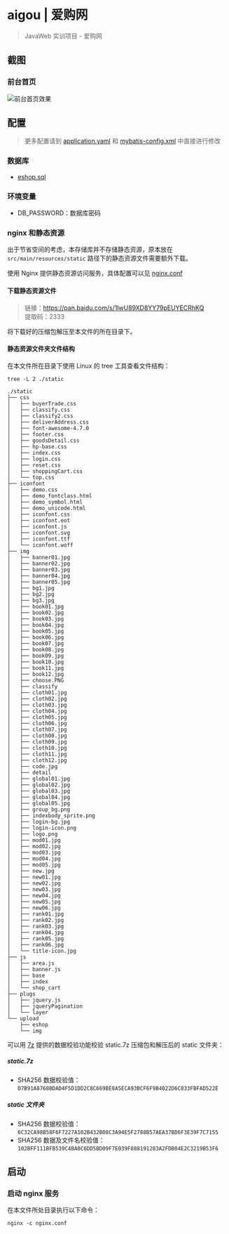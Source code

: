 # aigou | 爱购网

> JavaWeb 实训项目 - 爱购网

## 截图

### 前台首页

![前台首页效果](./images/index-front.jpg)

## 配置

> 更多配置请到 [application.yaml](src/main/resources/application.yaml) 和 [mybatis-config.xml](src/main/resources/mybatis-config.xml) 中直接进行修改

### 数据库

- [eshop.sql](sql/eshop.sql)

### 环境变量

- DB_PASSWORD：数据库密码

### nginx 和静态资源

出于节省空间的考虑，本存储库并不存储静态资源，原本放在 `src/main/resources/static` 路径下的静态资源文件需要额外下载。

使用 Nginx 提供静态资源访问服务，具体配置可以见 [nginx.conf](data/nginx.conf)

#### 下载静态资源文件

> 链接：https://pan.baidu.com/s/1lwU89XD8YY79pEUYECRhKQ  
> 提取码：2333

将下载好的压缩包解压至本文件的所在目录下。

#### 静态资源文件夹文件结构

在本文件所在目录下使用 Linux 的 tree 工具查看文件结构：

`tree -L 2 ./static`

```shell
./static
├── css
│   ├── buyerTrade.css
│   ├── classify.css
│   ├── classify2.css
│   ├── deliverAddress.css
│   ├── font-awesome-4.7.0
│   ├── footer.css
│   ├── goodsDetail.css
│   ├── hp-base.css
│   ├── index.css
│   ├── login.css
│   ├── reset.css
│   ├── shoppingCart.css
│   └── top.css
├── iconfont
│   ├── demo.css
│   ├── demo_fontclass.html
│   ├── demo_symbol.html
│   ├── demo_unicode.html
│   ├── iconfont.css
│   ├── iconfont.eot
│   ├── iconfont.js
│   ├── iconfont.svg
│   ├── iconfont.ttf
│   └── iconfont.woff
├── img
│   ├── banner01.jpg
│   ├── banner02.jpg
│   ├── banner03.jpg
│   ├── banner04.jpg
│   ├── banner05.jpg
│   ├── bg1.jpg
│   ├── bg2.jpg
│   ├── bg3.jpg
│   ├── book01.jpg
│   ├── book02.jpg
│   ├── book03.jpg
│   ├── book04.jpg
│   ├── book05.jpg
│   ├── book06.jpg
│   ├── book07.jpg
│   ├── book08.jpg
│   ├── book09.jpg
│   ├── book10.jpg
│   ├── book11.jpg
│   ├── book12.jpg
│   ├── choose.PNG
│   ├── classify
│   ├── cloth01.jpg
│   ├── cloth02.jpg
│   ├── cloth03.jpg
│   ├── cloth04.jpg
│   ├── cloth05.jpg
│   ├── cloth06.jpg
│   ├── cloth07.jpg
│   ├── cloth08.jpg
│   ├── cloth09.jpg
│   ├── cloth10.jpg
│   ├── cloth11.jpg
│   ├── cloth12.jpg
│   ├── code.jpg
│   ├── detail
│   ├── global01.jpg
│   ├── global02.jpg
│   ├── global03.jpg
│   ├── global04.jpg
│   ├── global05.jpg
│   ├── group_bg.png
│   ├── indexbody_sprite.png
│   ├── login-bg.jpg
│   ├── login-icon.png
│   ├── logo.png
│   ├── mod01.jpg
│   ├── mod02.jpg
│   ├── mod03.jpg
│   ├── mod04.jpg
│   ├── mod05.jpg
│   ├── new.jpg
│   ├── new01.jpg
│   ├── new02.jpg
│   ├── new03.jpg
│   ├── new04.jpg
│   ├── new05.jpg
│   ├── new06.jpg
│   ├── rank01.jpg
│   ├── rank02.jpg
│   ├── rank03.jpg
│   ├── rank04.jpg
│   ├── rank05.jpg
│   ├── rank06.jpg
│   └── title-icon.jpg
├── js
│   ├── area.js
│   ├── banner.js
│   ├── base
│   ├── index
│   └── shop_cart
├── plugs
│   ├── jquery.js
│   ├── jqueryPagination
│   └── layer
└── upload
    ├── eshop
    └── img
```

可以用 [7z](https://www.7-zip.org/) 提供的数据校验功能校验 static.7z 压缩包和解压后的 static 文件夹：

##### static.7z

- SHA256 数据校验值：`D7B91A8768BDAD4F5D1DD2C8C669BE8A5ECA93BCF6F9B4022D6C833FBFAD522E`

##### static 文件夹

- SHA256 数据校验值：`6C32CA98B58F6F7227A102B432B08C3A94E5F2788B57AEA37BD6F3E39F7C7155`
- SHA256 数据及文件名校验值：`102BFF111BFB539C4BA0C6DD5BD09F7E039F888191283A2FDB04E2C3219B53F6`

## 启动

### 启动 nginx 服务

在本文件所处目录执行以下命令：

`nginx -c nginx.conf`

<!-- WIP 未完工 -->
